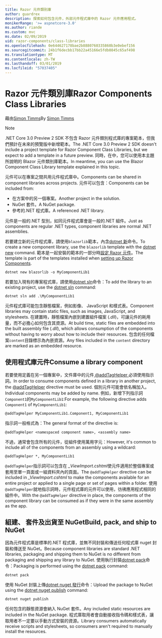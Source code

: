 ```yaml
---
title: Razor 元件類別庫
author: guardrex
description: 探索如何包含元件，外部元件程式庫中的 Razor 元件應用程式。
monikerRange: '>= aspnetcore-3.0'
ms.author: riande
ms.custom: mvc
ms.date: 02/09/2019
uid: razor-components/class-libraries
ms.openlocfilehash: 0e644627178bae2b8880760335860b3e0ebef156
ms.sourcegitcommit: 24b1f6decbb17bb22a45166e5fdb0845c65af498
ms.translationtype: MT
ms.contentlocale: zh-TW
ms.lasthandoff: 03/01/2019
ms.locfileid: "57037405"
---
```

# <a name="razor-components-class-libraries"></a><span data-ttu-id="8b08d-103">Razor 元件類別庫</span><span class="sxs-lookup"><span data-stu-id="8b08d-103">Razor Components Class Libraries</span></span>

<span data-ttu-id="8b08d-104">藉由[Simon Timms](https://github.com/stimms)</span><span class="sxs-lookup"><span data-stu-id="8b08d-104">By [Simon Timms](https://github.com/stimms)</span></span>

> [!NOTE]
> <span data-ttu-id="8b08d-105">.NET Core 3.0 Preview 2 SDK 不包含 Razor 元件類別程式庫的專案範本，但我們預計在未來的預覽版中新增範本。</span><span class="sxs-lookup"><span data-stu-id="8b08d-105">The .NET Core 3.0 Preview 2 SDK doesn't include a project template for Razor Component Class Libraries, but we expect to add a template in a future preview.</span></span> <span data-ttu-id="8b08d-106">同時，在中，您可以使用本主題所說明的 Blazor 元件類別庫範本。</span><span class="sxs-lookup"><span data-stu-id="8b08d-106">In meantime, you can use the Blazor Component Class Library template explained in this topic.</span></span>

<span data-ttu-id="8b08d-107">元件可以在專案之間共用元件程式庫中。</span><span class="sxs-lookup"><span data-stu-id="8b08d-107">Components can be shared in component libraries across projects.</span></span> <span data-ttu-id="8b08d-108">元件可以包含：</span><span class="sxs-lookup"><span data-stu-id="8b08d-108">Components can be included from:</span></span>

* <span data-ttu-id="8b08d-109">在方案中的另一個專案。</span><span class="sxs-lookup"><span data-stu-id="8b08d-109">Another project in the solution.</span></span>
* <span data-ttu-id="8b08d-110">NuGet 套件。</span><span class="sxs-lookup"><span data-stu-id="8b08d-110">A NuGet package.</span></span>
* <span data-ttu-id="8b08d-111">參考的.NET 程式庫。</span><span class="sxs-lookup"><span data-stu-id="8b08d-111">A referenced .NET library.</span></span>

<span data-ttu-id="8b08d-112">元件是一般的.NET 型別，如同元件程式庫會是一般的.NET 組件。</span><span class="sxs-lookup"><span data-stu-id="8b08d-112">Just as components are regular .NET types, component libraries are normal .NET assemblies.</span></span>

<span data-ttu-id="8b08d-113">若要建立新的元件程式庫，請使用`blazorlib`範本，內含[dotnet 新](/dotnet/core/tools/dotnet-new)命令。</span><span class="sxs-lookup"><span data-stu-id="8b08d-113">To create a new component library, use the `blazorlib` template with the [dotnet new](/dotnet/core/tools/dotnet-new) command.</span></span> <span data-ttu-id="8b08d-114">範本是一起安裝的範本的一部分時[設定 Razor 元件](xref:razor-components/get-started)。</span><span class="sxs-lookup"><span data-stu-id="8b08d-114">The template is part of the templates installed when [setting up Razor Components](xref:razor-components/get-started).</span></span>

```console
dotnet new blazorlib -o MyComponentLib1
```

<span data-ttu-id="8b08d-115">若要加入現有的專案程式庫，請使用[dotnet sln](/dotnet/core/tools/dotnet-sln)命令：</span><span class="sxs-lookup"><span data-stu-id="8b08d-115">To add the library to an existing project, use the [dotnet sln](/dotnet/core/tools/dotnet-sln) command:</span></span>

```console
dotnet sln add .\MyComponentLib1
```

<span data-ttu-id="8b08d-116">元件程式庫可能包含靜態檔案，例如影像、 JavaScript 和樣式表。</span><span class="sxs-lookup"><span data-stu-id="8b08d-116">Component libraries may contain static files, such as images, JavaScript, and stylesheets.</span></span> <span data-ttu-id="8b08d-117">在建置時，靜態檔案內嵌到建置組件檔案 (*.dll*)，可讓元件的耗用量，而不必擔心如何包含其資源。</span><span class="sxs-lookup"><span data-stu-id="8b08d-117">At build time, static files are embedded into the built assembly file (*.dll*), which allows consumption of the components without having to worry about how to include their resources.</span></span> <span data-ttu-id="8b08d-118">包含的任何檔案`content`目錄標示為內嵌資源。</span><span class="sxs-lookup"><span data-stu-id="8b08d-118">Any files included in the `content` directory are marked as an embedded resource.</span></span> 

## <a name="consume-a-library-component"></a><span data-ttu-id="8b08d-119">使用程式庫元件</span><span class="sxs-lookup"><span data-stu-id="8b08d-119">Consume a library component</span></span>

<span data-ttu-id="8b08d-120">若要使用定義在另一個專案中，文件庫中的元件[ @addTagHelper ](/aspnet/core/mvc/views/tag-helpers/intro#add-helper-label)必須使用指示詞。</span><span class="sxs-lookup"><span data-stu-id="8b08d-120">In order to consume components defined in a library in another project, the [@addTagHelper](/aspnet/core/mvc/views/tag-helpers/intro#add-helper-label) directive must be used.</span></span> <span data-ttu-id="8b08d-121">個別元件可能會依名稱加入。</span><span class="sxs-lookup"><span data-stu-id="8b08d-121">Individual components may be added by name.</span></span> <span data-ttu-id="8b08d-122">例如，新增下列指示詞`Component1`的`MyComponentLib1`:</span><span class="sxs-lookup"><span data-stu-id="8b08d-122">For example, the following directive adds `Component1` of `MyComponentLib1`:</span></span>

```cshtml
@addTagHelper MyComponentLib1.Component1, MyComponentLib1
```

<span data-ttu-id="8b08d-123">指示詞一般格式為：</span><span class="sxs-lookup"><span data-stu-id="8b08d-123">The general format of the directive is:</span></span>

```cshtml
@addTagHelper <namespaced component name>, <assembly name>
```

<span data-ttu-id="8b08d-124">不過，通常會包含所有的元件，從組件使用萬用字元：</span><span class="sxs-lookup"><span data-stu-id="8b08d-124">However, it's common to include all of the components from an assembly using a wildcard:</span></span>

```cshtml
@addTagHelper *, MyComponentLib1
```

<span data-ttu-id="8b08d-125">`@addTagHelper`指示詞可以包含在 *_ViewImport.cshtml*使元件適用於整個專案或套用至單一頁面或一組資料夾內的頁面。</span><span class="sxs-lookup"><span data-stu-id="8b08d-125">The `@addTagHelper` directive can be included in *_ViewImport.cshtml* to make the components available for an entire project or applied to a single page or set of pages within a folder.</span></span> <span data-ttu-id="8b08d-126">使用`@addTagHelper`就地指示詞時，元件程式庫的元件可以使用，彷彿應用程式相同的組件中。</span><span class="sxs-lookup"><span data-stu-id="8b08d-126">With the `@addTagHelper` directive in place, the components of the component library can be consumed as if they were in the same assembly as the app.</span></span> 

## <a name="build-pack-and-ship-to-nuget"></a><span data-ttu-id="8b08d-127">組建、 套件及出貨至 NuGet</span><span class="sxs-lookup"><span data-stu-id="8b08d-127">Build, pack, and ship to NuGet</span></span>

<span data-ttu-id="8b08d-128">因為元件程式庫是標準的.NET 程式庫，並無不同封裝和傳送任何程式庫 nuget 封裝和傳送至 NuGet。</span><span class="sxs-lookup"><span data-stu-id="8b08d-128">Because component libraries are standard .NET libraries, packaging and shipping them to NuGet is no different from packaging and shipping any library to NuGet.</span></span> <span data-ttu-id="8b08d-129">使用執行封裝[dotnet pack](/dotnet/core/tools/dotnet-pack)命令：</span><span class="sxs-lookup"><span data-stu-id="8b08d-129">Packaging is performed using the [dotnet pack](/dotnet/core/tools/dotnet-pack) command:</span></span>

```console
dotnet pack
```

<span data-ttu-id="8b08d-130">使用 NuGet 封裝上傳[dotnet nuget 發行](/dotnet/core/tools/dotnet-nuget-push)命令：</span><span class="sxs-lookup"><span data-stu-id="8b08d-130">Upload the package to NuGet using the [dotnet nuget publish](/dotnet/core/tools/dotnet-nuget-push) command:</span></span>

```console
dotnet nuget publish
```

<span data-ttu-id="8b08d-131">任何包含的靜態資源會納入 NuGet 套件。</span><span class="sxs-lookup"><span data-stu-id="8b08d-131">Any included static resources are included in the NuGet package.</span></span> <span data-ttu-id="8b08d-132">程式庫取用者會自動接收指令碼和樣式表，讓取用者不一定要以手動方式安裝的資源。</span><span class="sxs-lookup"><span data-stu-id="8b08d-132">Library consumers automatically receive scripts and stylesheets, so consumers aren't required to manually install the resources.</span></span>
